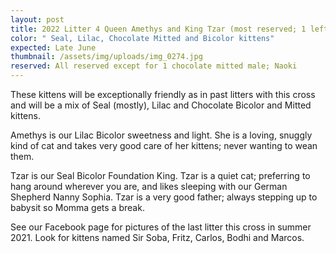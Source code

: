 ```yaml
---
layout: post
title: 2022 Litter 4 Queen Amethys and King Tzar (most reserved; 1 left)
color: " Seal, Lilac, Chocolate Mitted and Bicolor kittens"
expected: Late June
thumbnail: /assets/img/uploads/img_0274.jpg
reserved: All reserved except for 1 chocolate mitted male; Naoki
---
```

These kittens will be exceptionally friendly as in past litters with this cross and will be a mix of Seal (mostly), Lilac and Chocolate Bicolor and Mitted kittens. 

Amethys is our Lilac Bicolor sweetness and light. She is a loving, snuggly kind of cat and takes very good care of her kittens; never wanting to wean them. 

Tzar is our Seal Bicolor Foundation King. Tzar is a quiet cat; preferring to hang around wherever you are, and likes sleeping with our German Shepherd Nanny Sophia. Tzar is a very good father; always stepping up to babysit so Momma gets a break. 

See our Facebook page for pictures of the last litter this cross in summer 2021. Look for kittens named Sir Soba, Fritz, Carlos, Bodhi and Marcos.